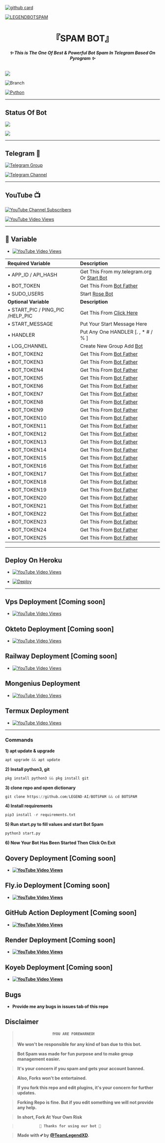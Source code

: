 [![github card](https://github-readme-stats.vercel.app/api/pin/?username=LEGEND-AI&repo=SPAMBOT&theme=brightgreen)](https://github.com/LEGEND-AI/SPAMBOT)

[![LEGENDBOTSPAM](https://graph.org/file/f27216b482b57e0c3f2f5.jpg)](https://github.com/LEGEND-AI/BOTSPAM)

<h1 align="center">
<b> 『SPAM BOT』 </b>
</h1>

<h6 align="center">
  <b>✨ This is The One Of Best & Powerful Bot Spam In Telegram Based On Pyrogram ✨</b>
</h6>


![](https://img.shields.io/badge/BotSpam→V1.0-blue)

![Branch](https://img.shields.io/badge/Branch-main-white?&style=social&logo=github)

[![Python](https://img.shields.io/badge/Python-3.10.5-blue)](https://www.python.org/)

-------

## Status Of Bot 
<p align="left">
<a href="https://github.com/LEGEND-AI/BOTSPAM/network/members"><img src="https://img.shields.io/github/forks/LEGEND-AI/BOTSPAM?label=Forks&logoColor=Black&style=social"></a><p align="left"><a href="https://github.com/LEGEND-AI/BOTSPAM/stargazers"><img src="https://img.shields.io/github/stars/LEGEND-AI/BOTSPAM?logoColor=Blue&style=social"></a><p align="left"><a href="https://github.com/LEGEND-AI/BOTSPAM"></a><p align="left"><a href="https://github.com/LEGEND-AI/BOTSPAM?"></a>
  
-------

## Telegram 🏪

[![Telegram Group](https://img.shields.io/badge/Telegram-Group-brightgreen)](https://t.me/LegendBotSpam)

[![Telegram Channel](https://img.shields.io/badge/Telegram-Channel-brightgreen)](https://t.me/LegendBot_AI)
 
-------

## YouTube 📺

[![YouTube Channel Subscribers](https://img.shields.io/youtube/channel/subscribers/UCgv4QgLLpyHVWtBiTpr5srg?label=TeamLegend&style=social)](https://youtube.com/@TeamLegendBot)

[![YouTube Video Views](https://img.shields.io/youtube/views/1A4xVEfyxYU?label=Intro+•&style=social)](https://youtu.be/1A4xVEfyxYU)

------

## 📄 <a name=" Required Variable"></a>Variable

- [![YouTube Video Views](https://img.shields.io/youtube/views/yA9NsYE7SoM?label=Collect+•+Variable+•&style=social)](https://youtu.be/yA9NsYE7SoM)

Required Variable | Description
:--- | :---
• APP_ID / API_HASH | Get This From my.telegram.org Or [Start Bot](https://t.me/Api_scrapper_fastbot)
• BOT_TOKEN | Get This From [Bot Father](https://t.me/BotFather)
• SUDO_USERS | Start [Rose Bot](https://t.me/MissRose_Bot)
**Optional Variable** | **Description**
• START_PIC / PING_PIC /HELP_PIC | Get This From [Click Here](https://t.me/vtelegraphbot)
• START_MESSAGE | Put Your Start Message Here
• HANDLER | Put Any One HANDLER [. , * #  / % ]
• LOG_CHANNEL | Create New Group Add [Bot](https://t.me/missrose_bot)
• BOT_TOKEN2 | Get This From [Bot Father](https://t.me/BotFather)
• BOT_TOKEN3 | Get This From [Bot Father](https://t.me/BotFather)
• BOT_TOKEN4 | Get This From [Bot Father](https://t.me/BotFather)
• BOT_TOKEN5 | Get This From [Bot Father](https://t.me/BotFather)
• BOT_TOKEN6 | Get This From [Bot Father](https://t.me/BotFather)
• BOT_TOKEN7 | Get This From [Bot Father](https://t.me/BotFather)
• BOT_TOKEN8 | Get This From [Bot Father](https://t.me/BotFather)
• BOT_TOKEN9 | Get This From [Bot Father](https://t.me/BotFather)
• BOT_TOKEN10 | Get This From [Bot Father](https://t.me/BotFather)
• BOT_TOKEN11 | Get This From [Bot Father](https://t.me/BotFather)
• BOT_TOKEN12 | Get This From [Bot Father](https://t.me/BotFather)
• BOT_TOKEN13 | Get This From [Bot Father](https://t.me/BotFather)
• BOT_TOKEN14 | Get This From [Bot Father](https://t.me/BotFather)
• BOT_TOKEN15 | Get This From [Bot Father](https://t.me/BotFather)
• BOT_TOKEN16 | Get This From [Bot Father](https://t.me/BotFather)
• BOT_TOKEN17 | Get This From [Bot Father](https://t.me/BotFather)
• BOT_TOKEN18 | Get This From [Bot Father](https://t.me/BotFather)
• BOT_TOKEN19 | Get This From [Bot Father](https://t.me/BotFather)
• BOT_TOKEN20 | Get This From [Bot Father](https://t.me/BotFather)
• BOT_TOKEN21 | Get This From [Bot Father](https://t.me/BotFather)
• BOT_TOKEN22 | Get This From [Bot Father](https://t.me/BotFather)
• BOT_TOKEN23 | Get This From [Bot Father](https://t.me/BotFather)
• BOT_TOKEN24 | Get This From [Bot Father](https://t.me/BotFather)
• BOT_TOKEN25 | Get This From [Bot Father](https://t.me/BotFather)

-------
## Deploy On Heroku

- [![YouTube Video Views](https://img.shields.io/youtube/views/1pLXf9jG8e4?label=Deploy+•+Heroku+•&style=social)](https://youtu.be/1pLXf9jG8e4)

- [![Deploy](https://www.herokucdn.com/deploy/button.svg)](https://heroku.com/deploy)

-------

## Vps Deployment [Coming soon]

- [![YouTube Video Views](https://img.shields.io/youtube/views/CH_KO1wim2o?label=Vps+•+Deployment+•&style=social)](https://youtu.be/CH_KO1wim2o)



## Okteto Deployment [Coming soon]

- [![YouTube Video Views](https://img.shields.io/youtube/views/CH_KO1wim2o?label=Tutorial+•+Okteto+•&style=social)](https://youtu.be/CH_KO1wim2o)

## Railway Deployment [Coming soon]

- [![YouTube Video Views](https://img.shields.io/youtube/views/CH_KO1wim2o?label=Tutorial+•+Railway+•&style=social)](https://youtu.be/CH_KO1wim2o)


## Mongenius Deployment 


- [![YouTube Video Views](https://img.shields.io/youtube/views/ETE_v68Bt8Y?label=Tutorial+•+Mongenius+•&style=social)](https://youtu.be/ETE_v68Bt8Y)


## Termux Deployment 

- [![YouTube Video Views](https://img.shields.io/youtube/views/PmIPM8ZyQKQ?label=Tutorial+•+Termux+•&style=social)](https://youtu.be/PmIPM8ZyQKQ)

----

<h3>Commands</h3>

<b>1) apt update & upgrade</b>

```python
apt upgrade && apt update
```

<b>2) Install python3, git </b>

```python
pkg install python3 && pkg install git
```

<b>3) clone repo and open dictionary </b>

```python
git clone https://github.com/LEGEND-AI/BOTSPAM && cd BOTSPAM
```

<b>4) Install requirements </b>

```python
pip3 install -r requirements.txt
```


<b>5) Run start.py to fill values and start Bot Spam </b>

```python
python3 start.py
```

<b>6) Now Your Bot Has Been Started Then Click On Exit

## Qovery Deployment [Coming soon]

- [![YouTube Video Views](https://img.shields.io/youtube/views/CH_KO1wim2o?label=Tutorial+•+Qovery+•&style=social)](https://youtu.be/CH_KO1wim2o)


## Fly.io Deployment [Coming soon]

- [![YouTube Video Views](https://img.shields.io/youtube/views/CH_KO1wim2o?label=Tutorial+•+Fly.io+•&style=social)](https://youtu.be/CH_KO1wim2o)

## GitHub Action Deployment [Coming soon]

- [![YouTube Video Views](https://img.shields.io/youtube/views/CH_KO1wim2o?label=Github+•+Action+•&style=social)](https://youtu.be/CH_KO1wim2o)

## Render Deployment [Coming soon]

- [![YouTube Video Views](https://img.shields.io/youtube/views/CH_KO1wim2o?label=Tutorial+•+Render+•&style=social)](https://youtu.be/CH_KO1wim2o)

## Koyeb Deployment [Coming soon]

- [![YouTube Video Views](https://img.shields.io/youtube/views/CH_KO1wim2o?label=Koyeb+•+Deployment+•&style=social)](https://youtu.be/CH_KO1wim2o)




## Bugs

- Provide me any bugs in issues tab of this repo

## Disclaimer
  
>                     ❗YOU ARE FOREWARNED❗
> We won't be responsible for any kind of ban due to this bot.

> Bot Spam was made for fun purpose and to make group management easier.

> It's your concern if you spam and gets your account banned.

> Also, Forks won't be entertained.

> If you fork this repo and edit plugins, it's your concern for further updates.

> Forking Repo is fine. But if you edit something we will not provide any help.

> In short, Fork At Your Own Risk    

>               💖 Thanks for using our bot 💖

</details>


> Made with 💕 by [@TeamLegendXD](https://t.me/TeamLegendXD).    




